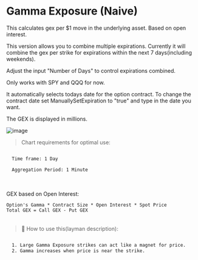 # Gamma Exposure (Naive)

This calculates gex per $1 move in the underlying asset. Based on open interest.

This version allows you to combine multiple expirations.
Currently it will combine the gex per strike for expirations within the next 7 days(including weekends).

Adjust the input "Number of Days" to control expirations combined.

Only works with SPY and QQQ for now.

It automatically selects todays date for the option contract. 
To change the contract date set ManuallySetExpiration to "true" and type in the date you want.

The GEX is displayed in millions.

![image](https://github.com/2187Nick/thinkscript/assets/75052782/12cbb105-9158-4b49-beb0-d4ecb3774ba6)

> Chart requirements for optimal use:
```bash

  Time frame: 1 Day

  Aggregation Period: 1 Minute
  
```

######
######

GEX based on Open Interest:

    Option's Gamma * Contract Size * Open Interest * Spot Price
    Total GEX = Call GEX - Put GEX

######
######

> 🦖  How to use this(layman description):
```bash

  1. Large Gamma Exposure strikes can act like a magnet for price.
  2. Gamma increases when price is near the strike.
       
```
